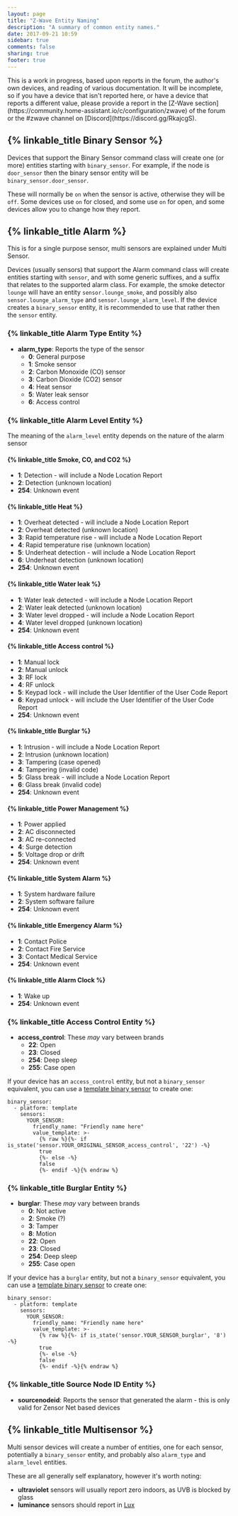 ```yaml
---
layout: page
title: "Z-Wave Entity Naming"
description: "A summary of common entity names."
date: 2017-09-21 10:59
sidebar: true
comments: false
sharing: true
footer: true
---
```


<p class='note'>
This is a work in progress, based upon reports in the forum, the author's own devices, and reading of various documentation. It will be incomplete, so if you have a device that isn't reported here, or have a device that reports a different value, please provide a report in the [Z-Wave section](https://community.home-assistant.io/c/configuration/zwave) of the forum or the #zwave channel on [Discord](https://discord.gg/RkajcgS). 
</p>

## {% linkable_title Binary Sensor %}

Devices that support the Binary Sensor command class will create one (or more) entities starting with `binary_sensor`. For example, if the node is `door_sensor` then the binary sensor entity will be `binary_sensor.door_sensor`.

These will normally be `on` when the sensor is active, otherwise they will be `off`. Some devices use `on` for closed, and some use `on` for open, and some devices allow you to change how they report.

## {% linkable_title Alarm %}

This is for a single purpose sensor, multi sensors are explained under Multi Sensor.

Devices (usually sensors) that support the Alarm command class will create entities starting with `sensor`, and with some generic suffixes, and a suffix that relates to the supported alarm class. For example, the smoke detector `lounge` will have an entity `sensor.lounge_smoke`, and possibly also `sensor.lounge_alarm_type` and `sensor.lounge_alarm_level`. If the device creates a `binary_sensor` entity, it is recommended to use that rather then the `sensor` entity.

### {% linkable_title Alarm Type Entity %}

- **alarm_type**: Reports the type of the sensor
  - **0**: General purpose
  - **1**: Smoke sensor
  - **2**: Carbon Monoxide (CO) sensor
  - **3**: Carbon Dioxide (CO2) sensor
  - **4**: Heat sensor
  - **5**: Water leak sensor
  - **6**: Access control

### {% linkable_title Alarm Level Entity %}

The meaning of the `alarm_level` entity depends on the nature of the alarm sensor

#### {% linkable_title Smoke, CO, and CO2 %}

  - **1**: Detection - will include a Node Location Report
  - **2**: Detection (unknown location)
  - **254**: Unknown event

#### {% linkable_title Heat %}

  - **1**: Overheat detected - will include a Node Location Report
  - **2**: Overheat detected (unknown location)
  - **3**: Rapid temperature rise - will include a Node Location Report
  - **4**: Rapid temperature rise (unknown location)
  - **5**: Underheat detection - will include a Node Location Report
  - **6**: Underheat detection (unknown location)
  - **254**: Unknown event

#### {% linkable_title Water leak %}

  - **1**: Water leak detected - will include a Node Location Report
  - **2**: Water leak detected (unknown location)
  - **3**: Water level dropped - will include a Node Location Report
  - **4**: Water level dropped (unknown location)
  - **254**: Unknown event

#### {% linkable_title Access control %}

  - **1**: Manual lock
  - **2**: Manual unlock
  - **3**: RF lock
  - **4**: RF unlock
  - **5**: Keypad lock - will include the User Identifier of the User Code Report
  - **6**: Keypad unlock - will include the User Identifier of the User Code Report
  - **254**: Unknown event

#### {% linkable_title Burglar %}

  - **1**: Intrusion - will include a Node Location Report
  - **2**: Intrusion (unknown location)
  - **3**: Tampering (case opened)
  - **4**: Tampering (invalid code)
  - **5**: Glass break - will include a Node Location Report
  - **6**: Glass break (invalid code)
  - **254**: Unknown event

#### {% linkable_title Power Management %}

  - **1**: Power applied
  - **2**: AC disconnected
  - **3**: AC re-connected
  - **4**: Surge detection
  - **5**: Voltage drop or drift
  - **254**: Unknown event

#### {% linkable_title System Alarm %}

  - **1**: System hardware failure
  - **2**: System software failure
  - **254**: Unknown event

#### {% linkable_title Emergency Alarm %}

  - **1**: Contact Police
  - **2**: Contact Fire Service
  - **3**: Contact Medical Service
  - **254**: Unknown event

#### {% linkable_title Alarm Clock %}

  - **1**: Wake up
  - **254**: Unknown event

### {% linkable_title Access Control Entity %}

- **access_control**: These *may* vary between brands
  - **22**: Open
  - **23**: Closed
  - **254**: Deep sleep
  - **255**: Case open

If your device has an `access_control` entity, but not a `binary_sensor` equivalent, you can use a [template binary sensor](/components/binary_sensor.template/) to create one:

```
binary_sensor:
  - platform: template
    sensors: 
      YOUR_SENSOR:
        friendly_name: "Friendly name here"
        value_template: >- 
          {% raw %}{%- if is_state('sensor.YOUR_ORIGINAL_SENSOR_access_control', '22') -%}
          true
          {%- else -%}
          false
          {%- endif -%}{% endraw %}
```

### {% linkable_title Burglar Entity %}

- **burglar**: These *may* vary between brands
   - **0**: Not active
   - **2**: Smoke (?)
   - **3**: Tamper
   - **8**: Motion
   - **22**: Open
   - **23**: Closed
   - **254**: Deep sleep
   - **255**: Case open

If your device has a `burglar` entity, but not a `binary_sensor` equivalent, you can use a [template binary sensor](/components/binary_sensor.template/) to create one:

```
binary_sensor:
  - platform: template
    sensors: 
      YOUR_SENSOR:
        friendly_name: "Friendly name here"
        value_template: >-
          {% raw %}{%- if is_state('sensor.YOUR_SENSOR_burglar', '8') -%}
          true
          {%- else -%}
          false
          {%- endif -%}{% endraw %}
```

### {% linkable_title Source Node ID Entity %}

- **sourcenodeid**: Reports the sensor that generated the alarm - this is only valid for Zensor Net based devices

## {% linkable_title Multisensor %}

Multi sensor devices will create a number of entities, one for each sensor, potentially a `binary_sensor` entity, and probably also `alarm_type` and `alarm_level` entities.

These are all generally self explanatory, however it's worth noting:

- **ultraviolet** sensors will usually report zero indoors, as UVB is blocked by glass
- **luminance** sensors should report in [Lux](https://en.wikipedia.org/wiki/Lux)
